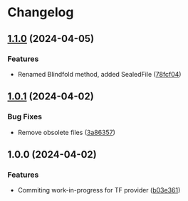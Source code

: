 # Changelog

## [1.1.0](https://github.com/memes/f5xc/compare/v1.0.1...v1.1.0) (2024-04-05)


### Features

* Renamed Blindfold method, added SealedFile ([78fcf04](https://github.com/memes/f5xc/commit/78fcf04e2d0d899a3435b704022e7b1ab10cc03d))

## [1.0.1](https://github.com/memes/f5xc/compare/v1.0.0...v1.0.1) (2024-04-02)


### Bug Fixes

* Remove obsolete files ([3a86357](https://github.com/memes/f5xc/commit/3a8635748cd437e35d093973fcabdc939250ca3b))

## 1.0.0 (2024-04-02)


### Features

* Commiting work-in-progress for TF provider ([b03e361](https://github.com/memes/f5xc/commit/b03e3610c1255500015739fd090bc52eff532efe))
